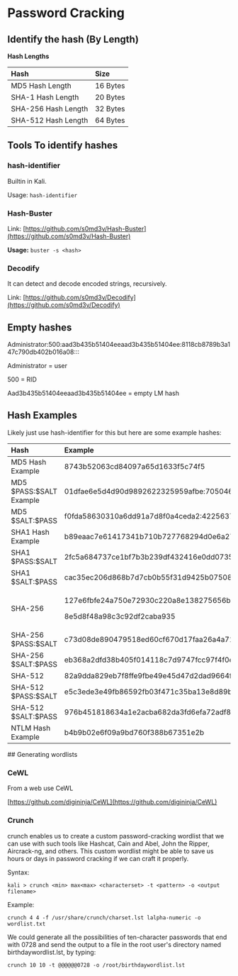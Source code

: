 # Password Cracking

## Identify the hash \(By Length\)

**Hash Lengths** 

| Hash  | Size  |
| :--- | :--- |
| MD5 Hash Length  | 16 Bytes  |
| SHA-1 Hash Length  | 20 Bytes  |
| SHA-256 Hash Length  | 32 Bytes  |
| SHA-512 Hash Length  | 64 Bytes  |

## **Tools To identify hashes**

### **hash-identifier**

Builtin in Kali.

Usage: `hash-identifier`

### **Hash-Buster**

Link: [https://github.com/s0md3v/Hash-Buster](https://github.com/s0md3v/Hash-Buster)

**Usage:** `buster -s <hash>`

### Decodify

It can detect and decode encoded strings, recursively.

Link: [https://github.com/s0md3v/Decodify](https://github.com/s0md3v/Decodify)

## **Empty hashes** 

Administrator:500:aad3b435b51404eeaad3b435b51404ee:8118cb8789b3a147c790db402b016a08::: 

Administrator = user 

500 = RID 

Aad3b435b51404eeaad3b435b51404ee = empty LM hash 

## Hash Examples 

Likely just use hash-identifier for this but here are some example hashes: 

<table>
  <thead>
    <tr>
      <th style="text-align:left">Hash</th>
      <th style="text-align:left">Example</th>
    </tr>
  </thead>
  <tbody>
    <tr>
      <td style="text-align:left">MD5 Hash Example</td>
      <td style="text-align:left">8743b52063cd84097a65d1633f5c74f5</td>
    </tr>
    <tr>
      <td style="text-align:left">MD5 $PASS:$SALT Example</td>
      <td style="text-align:left">01dfae6e5d4d90d9892622325959afbe:7050461</td>
    </tr>
    <tr>
      <td style="text-align:left">MD5 $SALT:$PASS</td>
      <td style="text-align:left">f0fda58630310a6dd91a7d8f0a4ceda2:4225637426</td>
    </tr>
    <tr>
      <td style="text-align:left">SHA1 Hash Example</td>
      <td style="text-align:left">b89eaac7e61417341b710b727768294d0e6a277b</td>
    </tr>
    <tr>
      <td style="text-align:left">SHA1 $PASS:$SALT</td>
      <td style="text-align:left">2fc5a684737ce1bf7b3b239df432416e0dd07357:2014</td>
    </tr>
    <tr>
      <td style="text-align:left">SHA1 $SALT:$PASS</td>
      <td style="text-align:left">cac35ec206d868b7d7cb0b55f31d9425b075082b:5363620024</td>
    </tr>
    <tr>
      <td style="text-align:left">SHA-256</td>
      <td style="text-align:left">
        <p>127e6fbfe24a750e72930c220a8e138275656b</p>
        <p>8e5d8f48a98c3c92df2caba935</p>
      </td>
    </tr>
    <tr>
      <td style="text-align:left">SHA-256 $PASS:$SALT</td>
      <td style="text-align:left">c73d08de890479518ed60cf670d17faa26a4a71f995c1dcc978165399401a6c4</td>
    </tr>
    <tr>
      <td style="text-align:left">SHA-256 $SALT:$PASS</td>
      <td style="text-align:left">eb368a2dfd38b405f014118c7d9747fcc97f4f0ee75c05963cd9da6ee65ef498:560407001617</td>
    </tr>
    <tr>
      <td style="text-align:left">SHA-512</td>
      <td style="text-align:left">82a9dda829eb7f8ffe9fbe49e45d47d2dad9664fbb7adf72492e3c81ebd3e29134d9bc12212bf83c6840f10e8246b9db54a4859b7ccd0123d86e5872c1e5082f</td>
    </tr>
    <tr>
      <td style="text-align:left">SHA-512 $PASS:$SALT</td>
      <td style="text-align:left">e5c3ede3e49fb86592fb03f471c35ba13e8d89b8ab65142c9a8fdafb635fa2223c24e5558fd9313e8995019dcbec1fb584146b7bb12685c7765fc8c0d51379fd</td>
    </tr>
    <tr>
      <td style="text-align:left">SHA-512 $SALT:$PASS</td>
      <td style="text-align:left">976b451818634a1e2acba682da3fd6efa72adf8a7a08d7939550c244b237c72c7d42367544e826c0c83fe5c02f97c0373b6b1386cc794bf0d21d2df01bb9c08a</td>
    </tr>
    <tr>
      <td style="text-align:left">NTLM Hash Example</td>
      <td style="text-align:left">b4b9b02e6f09a9bd760f388b67351e2b</td>
    </tr>
  </tbody>
</table>## Generating wordlists

### CeWL 

From a web use CeWL 

[https://github.com/digininja/CeWL](https://github.com/digininja/CeWL)

### Crunch 

crunch enables us to create a custom password-cracking wordlist that we can use with such tools like Hashcat, Cain and Abel, John the Ripper, Aircrack-ng, and others. This custom wordlist might be able to save us hours or days in password cracking if we can craft it properly. 

Syntax: 

`kali > crunch <min> max<max> <characterset> -t <pattern> -o <output filename>` 

Example: 

`crunch 4 4 -f /usr/share/crunch/charset.lst lalpha-numeric -o wordlist.txt` 

We could generate all the possibilities of ten-character passwords that end with 0728 and send the output to a file in the root user's directory named birthdaywordlist.lst, by typing: 

`crunch 10 10 -t @@@@@@0728 -o /root/birthdaywordlist.lst` 

